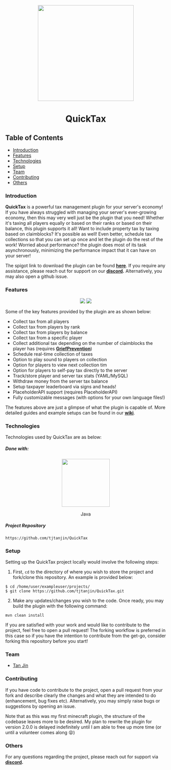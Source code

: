 <p align="center">
  <img width=300 src="https://i.imgur.com/0YN8YoJ.png" />
</p>
<h1 align="center">QuickTax</h1>

## Table of Contents
* [Introduction](#introduction)
* [Features](#features)
* [Technologies](#technologies)
* [Setup](#setup)
* [Team](#team)
* [Contributing](#contributing)
* [Others](#others)

### Introduction
**QuickTax** is a powerful tax management plugin for your server's economy! If you have always 
struggled with managing your server's ever-growing economy, then this may very well just be the 
plugin that you need! Whether it's taxing all players equally or based on their ranks or based 
on their balance, this plugin supports it all! Want to include property tax by taxing based 
on claimblocks? It's possible as well! Even better, schedule tax collections so that you can set 
up once and let the plugin do the rest of the work! Worried about performance? the plugin does 
most of its task asynchronously, minimizing the performance impact that it can have on your server!

The spigot link to download the plugin can be found **[here](https://www.spigotmc.org/resources/quicktax.96495/)**. If you require any assistance, please reach out for support on our **[discord](https://discord.gg/X8VSdZvBQY).** Alternatively, you may also open a github issue.

### Features
<p align="center">
  <img src="https://i.imgur.com/6vzKjyl.gif" />
  <img src="https://i.imgur.com/t8aFkbe.gif" />
</p>

Some of the key features provided by the plugin are as shown below:
- Collect tax from all players
- Collect tax from players by rank
- Collect tax from players by balance
- Collect tax from a specific player
- Collect additional tax depending on the number of claimblocks the player has (requires
  [**GriefPrevention**](https://www.spigotmc.org/resources/griefprevention.1884/))
- Schedule real-time collection of taxes
- Option to play sound to players on collection
- Option for players to view next collection tim
- Option for players to self-pay tax directly to the server
- Track/store player and server tax stats (YAML/MySQL)
- Withdraw money from the server tax balance 
- Setup taxpayer leaderboard via signs and heads!
- PlaceholderAPI support (requires PlaceholderAPI)
- Fully customizable messages (with options for your own language files!)

The features above are just a glimpse of what the plugin is capable of. More detailed guides and 
example setups can be found in our **[wiki](https://github.com/tjtanjin/QuickTax/wiki)**.

### Technologies
Technologies used by QuickTax are as below:
##### Done with:

<p align="center">
  <img height="150" width="150" src="https://brandlogos.net/wp-content/uploads/2013/03/java-eps-vector-logo.png"/>
</p>
<p align="center">
Java
</p>

##### Project Repository
```
https://github.com/tjtanjin/QuickTax
```

### Setup
Setting up the QuickTax project locally would involve the following steps:
1)  First, `cd` to the directory of where you wish to store the project and fork/clone this repository. An example is provided below:
```
$ cd /home/user/exampleuser/projects/
$ git clone https://github.com/tjtanjin/QuickTax.git
```
2) Make any updates/changes you wish to the code. Once ready, you may build the plugin with the following command:
```
mvn clean install
```
If you are satisfied with your work and would like to contribute to the project, feel free to open a pull request! The forking workflow is preferred in this case so if you have the intention to contribute from the get-go, consider forking this repository before you start!

### Team
* [Tan Jin](https://github.com/tjtanjin)

### Contributing
If you have code to contribute to the project, open a pull request from your fork and describe 
clearly the changes and what they are intended to do (enhancement, bug fixes etc). Alternatively,
you may simply raise bugs or suggestions by opening an issue.

Note that as this was my first minecraft plugin, the structure of the codebase leaves more to be
desired. My plan to rewrite the plugin for version 2.0.0 is delayed indefinitely until I am able to
free up more time (or until a volunteer comes along :stuck_out_tongue_closed_eyes:)

### Others
For any questions regarding the project, please reach out for support via **[discord](https://discord.gg/X8VSdZvBQY).**
